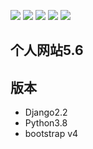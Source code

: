 [![](https://img.shields.io/badge/python-3.8.0-orange.svg)](https://www.python.org/downloads/release/python-380/)
[![](https://img.shields.io/badge/django-2.2-green.svg)](https://docs.djangoproject.com/en/2.2/releases/2.2/)
[![](https://img.shields.io/badge/bootstrap-4.1.3-blue.svg)](https://getbootstrap.com/docs/4.1/getting-started/introduction/)
[![](https://img.shields.io/badge/admin%20developing%20with-Simpleui-2077ff.svg)](https://github.com/newpanjing/simpleui)
[![](https://img.shields.io/badge/license-MIT-000000.svg)](https://opensource.org/licenses/MIT)


## 个人网站5.6
## 版本
+ Django2.2
+ Python3.8
+ bootstrap v4
